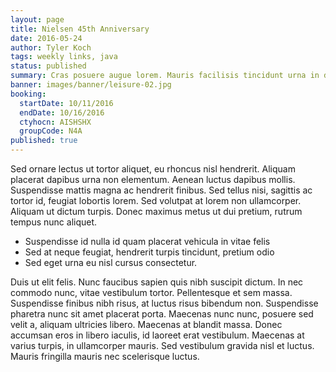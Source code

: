 ```yaml
---
layout: page
title: Nielsen 45th Anniversary
date: 2016-05-24
author: Tyler Koch
tags: weekly links, java
status: published
summary: Cras posuere augue lorem. Mauris facilisis tincidunt urna in dictum.
banner: images/banner/leisure-02.jpg
booking:
  startDate: 10/11/2016
  endDate: 10/16/2016
  ctyhocn: AISHSHX
  groupCode: N4A
published: true
---
```

Sed ornare lectus ut tortor aliquet, eu rhoncus nisl hendrerit. Aliquam placerat dapibus urna non elementum. Aenean luctus dapibus mollis. Suspendisse mattis magna ac hendrerit finibus. Sed tellus nisi, sagittis ac tortor id, feugiat lobortis lorem. Sed volutpat at lorem non ullamcorper. Aliquam ut dictum turpis. Donec maximus metus ut dui pretium, rutrum tempus nunc aliquet.

* Suspendisse id nulla id quam placerat vehicula in vitae felis
* Sed at neque feugiat, hendrerit turpis tincidunt, pretium odio
* Sed eget urna eu nisl cursus consectetur.

Duis ut elit felis. Nunc faucibus sapien quis nibh suscipit dictum. In nec commodo nunc, vitae vestibulum tortor. Pellentesque et sem massa. Suspendisse finibus nibh risus, at luctus risus bibendum non. Suspendisse pharetra nunc sit amet placerat porta. Maecenas nunc nunc, posuere sed velit a, aliquam ultricies libero. Maecenas at blandit massa. Donec accumsan eros in libero iaculis, id laoreet erat vestibulum. Maecenas at varius turpis, in ullamcorper mauris. Sed vestibulum gravida nisl et luctus. Mauris fringilla mauris nec scelerisque luctus.
